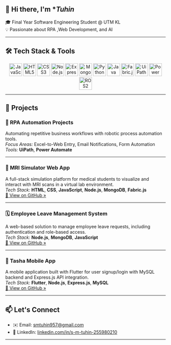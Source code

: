 ## 👋 Hi there, I'm **Tuhin*

🎓 Final Year Software Engineering Student @ UTM KL  
💡 Passionate about RPA ,Web Development, and AI  


---

## 🛠️ Tech Stack & Tools

<div align="center">
  <img src="https://cdn.jsdelivr.net/gh/devicons/devicon/icons/javascript/javascript-original.svg" height="40" alt="JavaScript"/>
  <img src="https://cdn.jsdelivr.net/gh/devicons/devicon/icons/html5/html5-original.svg" height="40" alt="HTML5"/>
  <img src="https://cdn.jsdelivr.net/gh/devicons/devicon/icons/css3/css3-original.svg" height="40" alt="CSS3"/>
  <img src="https://cdn.jsdelivr.net/gh/devicons/devicon/icons/nodejs/nodejs-original.svg" height="40" alt="Node.js"/>
  <img src="https://cdn.jsdelivr.net/gh/devicons/devicon/icons/express/express-original.svg" height="40" alt="Express.js"/>
  <img src="https://cdn.jsdelivr.net/gh/devicons/devicon/icons/mongodb/mongodb-original.svg" height="40" alt="MongoDB"/>
  <img src="https://cdn.jsdelivr.net/gh/devicons/devicon/icons/python/python-original.svg" height="40" alt="Python"/>
  <img src="https://cdn.jsdelivr.net/gh/devicons/devicon/icons/java/java-original.svg" height="40" alt="Java"/>
  <img src="https://upload.wikimedia.org/wikipedia/commons/2/24/FabricJS_logo.png" height="40" alt="Fabric.js"/>
  <img src="https://upload.wikimedia.org/wikipedia/commons/e/e4/UiPath_Logo.png" height="40" alt="UiPath"/>
  <img src="https://upload.wikimedia.org/wikipedia/commons/f/fc/Microsoft_Power_Automate_Logo.png" height="40" alt="Power Automate"/>
  <img src="https://raw.githubusercontent.com/ros2/ros2/foxy/ros2_logo.png" height="40" alt="ROS2"/>
</div>

---
## 📌 Projects

### 🤖 RPA Automation Projects
Automating repetitive business workflows with robotic process automation tools.  
_Focus Areas:_ Excel-to-Web Entry, Email Notifications, Form Automation  
_Tools:_ **UiPath**, **Power Automate**

---

### 🧠 MRI Simulator Web App
A full-stack simulation platform for medical students to visualize and interact with MRI scans in a virtual lab environment.  
_Tech Stack:_ **HTML**, **CSS**, **JavaScript**, **Node.js**, **MongoDB**, **Fabric.js**  
[🔗 View on GitHub »](https://github.com/smtuhin01/FYP)

---

### 🗓️ Employee Leave Management System
A web-based solution to manage employee leave requests, including authentication and role-based access.  
_Tech Stack:_ **Node.js**, **MongoDB**, **JavaScript**  
[🔗 View on GitHub »](https://github.com/smtuhin01/leaveApplication)

---

### 📱 Tasha Mobile App
A mobile application built with Flutter for user signup/login with MySQL backend and Express.js API integration.  
_Tech Stack:_ **Flutter**, **Node.js**, **Express.js**, **MySQL**  
[🔗 View on GitHub »](https://github.com/smtuhin01/Tasha_MobileApp)

---

## 📫 Let's Connect

- ✉️ Email: [smtuhin957@gmail.com](mailto:smtuhin957@gmail.com)  
- 💼 LinkedIn: [linkedin.com/in/s-m-tuhin-255980210](https://www.linkedin.com/in/s-m-tuhin-255980210/)

---

<!-- Optional visitor badge -->
<!-- ![Visitors](https://visitor-badge.laobi.icu/badge?page_id=smtuhin01.readme) -->
